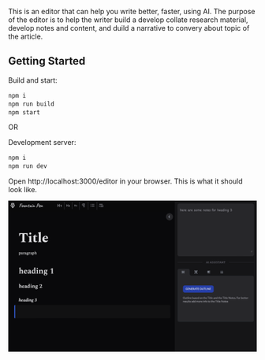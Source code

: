 This is an editor that can help you write better, faster, using AI. The purpose of the editor is to help the writer build a develop collate research material, develop notes and content, and duild a narrative to convery about topic of the article.

## Getting Started

Build and start:

```bash
npm i
npm run build
npm start
```

OR

Development server:

```bash
npm i
npm run dev
```

Open http://localhost:3000/editor in your browser. This is what it should look like.

<picture>
  <source media="(prefers-color-scheme: dark)" srcset="./public/interface_dark.png">
  <source media="(prefers-color-scheme: light)" srcset="./public/interface_dark.png">
  <img alt="Shows an illustrated sun in light mode and a moon with stars in dark mode." src="./public/interface_dark.png">
</picture>
